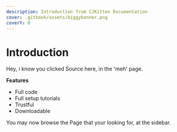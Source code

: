```yaml
---
description: Introduction from CJKitten Documentation
cover: .gitbook/assets/biggybanner.png
coverY: 0
---
```


# Introduction

Hey, i know you clicked Source here, in the 'meh' page.

**Features**

* Full code
* Full setup tutorials
* Trustful
* Downloadable

You may now browse the Page that your looking for, at the sidebar.

